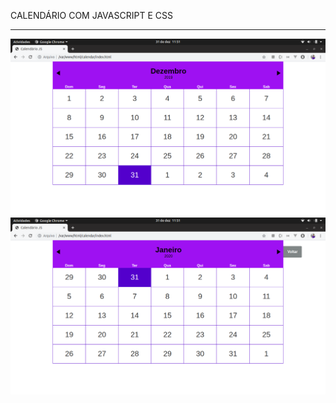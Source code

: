 CALENDÁRIO COM JAVASCRIPT E CSS
*******************************

![Screenshot](screenshot/screenshot01.png)
![Screenshot](screenshot/screenshot02.png)
